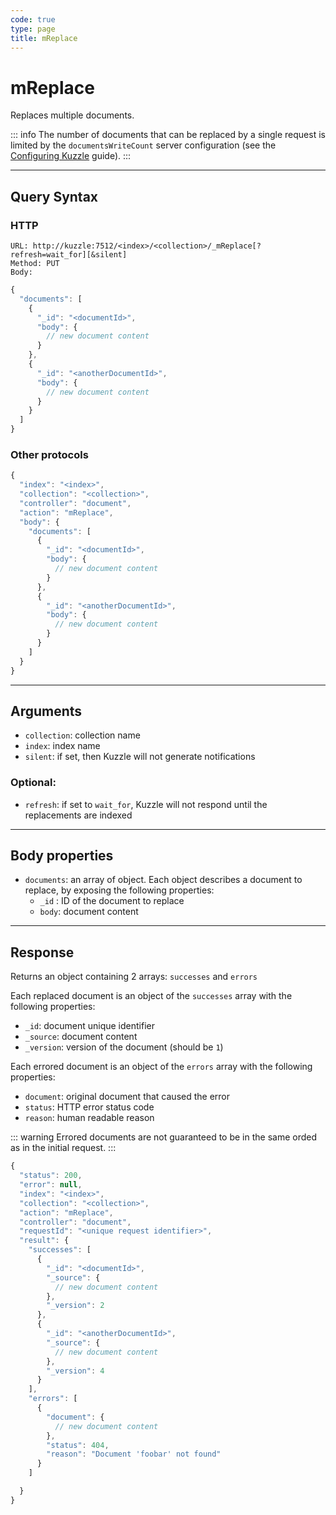 ```yaml
---
code: true
type: page
title: mReplace
---
```


# mReplace

Replaces multiple documents.

::: info
The number of documents that can be replaced by a single request is limited by the `documentsWriteCount` server configuration (see the [Configuring Kuzzle](/core/2/guides/advanced/configuration) guide).
:::

---

## Query Syntax

### HTTP

```http
URL: http://kuzzle:7512/<index>/<collection>/_mReplace[?refresh=wait_for][&silent]
Method: PUT
Body:
```

```js
{
  "documents": [
    {
      "_id": "<documentId>",
      "body": {
        // new document content
      }
    },
    {
      "_id": "<anotherDocumentId>",
      "body": {
        // new document content
      }
    }
  ]
}
```

### Other protocols

```js
{
  "index": "<index>",
  "collection": "<collection>",
  "controller": "document",
  "action": "mReplace",
  "body": {
    "documents": [
      {
        "_id": "<documentId>",
        "body": {
          // new document content
        }
      },
      {
        "_id": "<anotherDocumentId>",
        "body": {
          // new document content
        }
      }
    ]
  }
}
```

---

## Arguments

- `collection`: collection name
- `index`: index name
- `silent`: if set, then Kuzzle will not generate notifications <SinceBadge version="change-me" />

### Optional:

- `refresh`: if set to `wait_for`, Kuzzle will not respond until the replacements are indexed

---

## Body properties

- `documents`: an array of object. Each object describes a document to replace, by exposing the following properties:
  - `_id` : ID of the document to replace
  - `body`: document content

---

## Response

Returns an object containing 2 arrays: `successes` and `errors`

Each replaced document is an object of the `successes` array with the following properties:

- `_id`: document unique identifier
- `_source`: document content
- `_version`: version of the document (should be `1`)

Each errored document is an object of the `errors` array with the following properties:

- `document`: original document that caused the error
- `status`: HTTP error status code
- `reason`: human readable reason

::: warning
Errored documents are not guaranteed to be in the same orded as in the initial request.
:::

```js
{
  "status": 200,
  "error": null,
  "index": "<index>",
  "collection": "<collection>",
  "action": "mReplace",
  "controller": "document",
  "requestId": "<unique request identifier>",
  "result": {
    "successes": [
      {
        "_id": "<documentId>",
        "_source": {
          // new document content
        },
        "_version": 2
      },
      {
        "_id": "<anotherDocumentId>",
        "_source": {
          // new document content
        },
        "_version": 4
      }
    ],
    "errors": [
      {
        "document": {
          // new document content
        },
        "status": 404,
        "reason": "Document 'foobar' not found"
      }
    ]

  }
}
```
